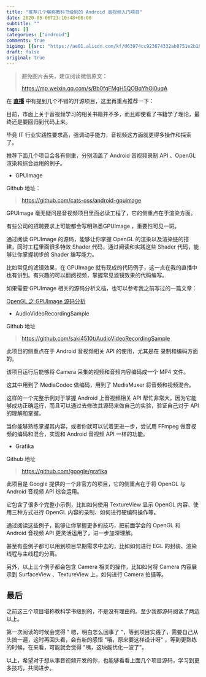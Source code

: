 ```yaml
---
title: "推荐几个堪称教科书级别的 Android 音视频入门项目"
date: 2020-05-06T23:10:48+08:00
subtitle: ""
tags: []
categories: ["android"]
comments: true
bigimg: [{src: "https://ae01.alicdn.com/kf/U63974cc923674332ab8751e2b18d9b9fd.jpg", desc: ""}]
draft: false
original: true
---
```


> 避免图片丢失，建议阅读微信原文：
> 
> https://mp.weixin.qq.com/s/Bb0fgFMgH5QOBqYhOj0uqA


在 **[直播](https://mp.weixin.qq.com/s/HlbGGOyfixc8wgoDjTY0Qw)** 中有提到几个不错的开源项目，这里再重点推荐一下：

目前，市面上关于音视频学习的相关书籍并不多，而且即使看了书籍学了理论，最终还是要回归到代码上来。

毕竟 IT 行业实践性要求高，强调动手能力，音视频这方面就更得多操作和探索了。

推荐下面几个项目会各有侧重，分别涵盖了 Android 音视频录制 API 、OpenGL 渲染和综合运用的例子。

<!--more-->

* GPUImage

Github 地址：

> https://github.com/cats-oss/android-gpuimage

GPUImage 毫无疑问是音视频项目里面必读工程了，它的侧重点在于渲染方面。

有些公司的招聘要求上可能都会写明熟悉GPUImage ，重要性可见一斑。

通过阅读 GPUImage 的源码，能够让你掌握 OpenGL 的渲染以及渲染链的搭建，同时工程里面很多特效 Shader 代码，通过阅读和实践这些 Shader 代码，能够让你掌握初步的 Shader 编写能力。

比如常见的滤镜效果，在 GPUImage 就有现成的代码例子，这一点在我的直播中也有讲到。有兴趣的可以翻阅视频，掌握常见滤镜效果的代码编写。

如果需要 GPUImage 相关的源码分析文档，也可以参考我之前写过的一篇文章： 

[OpenGL 之 GPUImage 源码分析](https://mp.weixin.qq.com/s/Xc0r6PsxrT-dJ_W4-K7V0Q)

* AudioVideoRecordingSample

Github 地址

> https://github.com/saki4510t/AudioVideoRecordingSample

此项目的侧重点在于 Android 音视频相关 API 的使用，尤其是在 录制和编码方面的。

该项目运行后能够将 Camera 采集的视频和音频内容编码成一个 MP4 文件。

这其中用到了 MediaCodec 做编码，用到了 MediaMuxer 将音频和视频混合。

这样的一个完整示例对于掌握 Android 上音视频相关 API 帮忙非常大，因为它能够成功正确运行，而且可以通过去修改其源码来做自己的实验，验证自己对于 API 的理解和掌握。

当你能够熟练掌握其内容，或者你就可以试着更进一步，尝试用 FFmpeg 做音视频的编码和混合，实现和 Android 音视频 API 一样的功能。

* Grafika

Github 地址

> https://github.com/google/grafika

此项目是 Google 提供的一个非官方的项目，它的侧重点在于将 OpenGL 与 Android 音视频 API 综合运用。

它包含了很多个完整小示例，比如如何使用 TextureView 显示 OpenGL 内容、使用三种方式进行 OpenGL 内容的录制、如何进行硬编码操作等。

通过阅读这些例子，能够让你掌握更多的技巧，把前面学会的 OpenGL 和 Android 音视频 API 更灵活运用了，进一步加深理解。

甚至有些例子都可以用到项目早期需求中去的，比如如何进行 EGL 的封装、渲染线程与主线程的分离。

另外，以上三个例子都会包含 Camera 相关的操作，比如如何将 Camera 内容展示到 SurfaceView 、TextureView 上，如何进行 Camera 拍摄等。

## 最后

之前这三个项目堪称教科学书级别的，不是没有理由的。至少我都源码阅读了两边以上。

第一次阅读的时候会觉得 " 嗯，明白怎么回事了 "，等到项目实践了，需要自己从头搞一遍，这时再回头看，会有新的感悟 "哦，原来要这样设计呀" ，等到更熟练的时候，在来看，可能就会觉得 "咦，这块能优化一波了"。

以上，希望对于想从事音视频开发的你，也能够看看上面几个项目源码，学习到更多技巧，共同进步。

